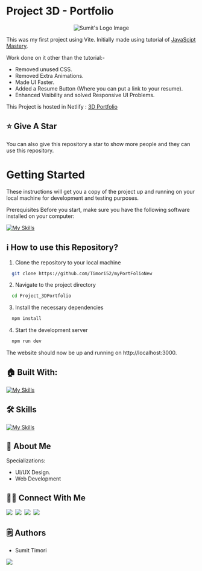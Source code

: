 # Project 3D - Portfolio

<p align="center">
  <img src=" https://github.com/user-attachments/assets/dc30b47f-74a9-4039-946b-54d461eeb83d.png" alt="Sumit's Logo Image"/>
</p>

This was my first project using Vite. Initially made using tutorial of [JavaScipt Mastery](https://youtu.be/0fYi8SGA20k?feature=shared).

Work done on it other than the tutorial:-
- Removed unused CSS.
- Removed Extra Animations.
- Made UI Faster.
- Added a Resume Button (Where you can put a link to your resume).
- Enhanced Visibility and solved Responsive UI Problems.

This Project is hosted in Netlify : [3D Portfolio](https://sumit-timori-2942sm32l-timori52s-projects.vercel.app/)

## :star: Give A Star

You can also give this repository a star to show more people and they can use this repository.

# Getting Started

These instructions will get you a copy of the project up and running on your local machine for development and testing purposes.

Prerequisites
Before you start, make sure you have the following software installed on your computer:

[![My Skills](https://skillicons.dev/icons?i=nodejs)](https://skillicons.dev)


## ℹ️ How to use this Repository?

1. Clone the repository to your local machine

```bash
  git clone https://github.com/Timori52/myPortFolioNew

```
2. Navigate to the project directory

```bash
  cd Project_3DPortfolio
```
3. Install the necessary dependencies
```bash
  npm install
```

4. Start the development server
```bash
  npm run dev
```

The website should now be up and running on http://localhost:3000.

## 🏠 Built With:

[![My Skills](https://skillicons.dev/icons?i=vscode,react,nextjs,threejs,tailwind,netlify)](https://skillicons.dev)

## 🛠 Skills

[![My Skills](https://skillicons.dev/icons?i=html,css,js,ts,react,nextjs,tailwind,threejs)](https://skillicons.dev)

## 🚀 About Me
Specializations:
- UI/UX Design.
- Web Development

## 🙋‍♂️ Connect With Me

[<img src="https://skillicons.dev/icons?i=github" />](https://github.com/timori52)&nbsp;
[<img src="https://skillicons.dev/icons?i=linkedin" />](https://www.linkedin.com/in/sumit-timori/)&nbsp;
[<img src="https://skillicons.dev/icons?i=instagram" />](https://www.instagram.com/____.sumit.___/)&nbsp;
[<img src="https://skillicons.dev/icons?i=devto" />](https://sumit-timori-2942sm32l-timori52s-projects.vercel.app/)

## 🗒️ Authors
- Sumit Timori

<p align="left">
  <a href="https://skillicons.dev">
    <a href="https://github.com/timori52">
      <img src="https://skillicons.dev/icons?i=github" />
    </a>
  </a>
</p>


